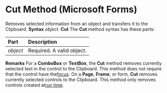 
# Cut Method (Microsoft Forms)



Removes selected information from an object and transfers it to the Clipboard.
 **Syntax**
 _object_. **Cut**
The  **Cut** method syntax has these parts:


|**Part**|**Description**|
|:-----|:-----|
| _object_|Required. A valid object.|
 **Remarks**
For a  **ComboBox** or **TextBox**, the **Cut** method removes currently selected text in the control to the Clipboard. This method does not require that the control have the[focus](b8bdf64f-5920-1ae9-16d0-b26d09524a30.md).
On a  **Page**, **Frame**, or form, **Cut** removes currently selected controls to the Clipboard. This method only removes controls created at[run time](b8bdf64f-5920-1ae9-16d0-b26d09524a30.md).
